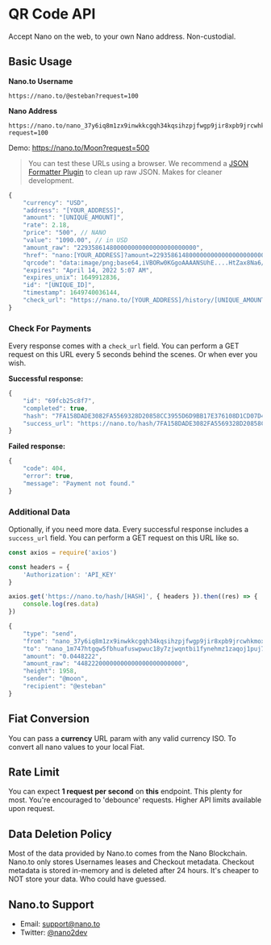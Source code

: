 # QR Code API

Accept Nano on the web, to your own Nano address. Non-custodial.

## Basic Usage

**Nano.to Username**
```
https://nano.to/@esteban?request=100
```

**Nano Address**
```
https://nano.to/nano_37y6iq8m1zx9inwkkcgqh34kqsihzpjfwgp9jir8xpb9jrcwhkmoxpo61f4o?request=100
```

Demo: https://nano.to/Moon?request=500

> You can test these URLs using a browser. We recommend a [JSON Formatter Plugin](https://chrome.google.com/webstore/detail/json-formatter/bcjindcccaagfpapjjmafapmmgkkhgoa?hl=en) to clean up raw JSON. Makes for cleaner development.

```js
{
    "currency": "USD",
    "address": "[YOUR_ADDRESS]",
    "amount": "[UNIQUE_AMOUNT]",
    "rate": 2.18,
    "price": "500", // NANO
    "value": "1090.00", // in USD
    "amount_raw": "229358614800000000000000000000000",
    "href": "nano:[YOUR_ADDRESS]?amount=229358614800000000000000000000000",
    "qrcode": "data:image/png;base64,iVBORw0KGgoAAAANSUhE....HtZax8Na6/g/xd7Qn+uus8kAAAAASUVORK5CYII=",
    "expires": "April 14, 2022 5:07 AM", 
    "expires_unix": 1649912836,
    "id": "[UNIQUE_ID]",
    "timestamp": 1649740036144,
    "check_url": "https://nano.to/[YOUR_ADDRESS]/history/[UNIQUE_AMOUNT]?check=[UNIQUE_ID]" // for checking payment 
}
```

### Check For Payments

Every response comes with a ```check_url``` field. You can perform a GET request on this URL every 5 seconds behind the scenes. Or when ever you wish.

**Successful response:**

```js
{
    "id": "69fcb25c8f7",
    "completed": true,
    "hash": "7FA158DADE3082FA5569328D20858CC3955D6D9BB17E376108D1CD07D4B6C24E",
    "success_url": "https://nano.to/hash/7FA158DADE3082FA5569328D20858CC3955D6D9BB17E376108D1CD07D4B6C24E"
}
```

**Failed response:**

```js
{
    "code": 404,
    "error": true,
    "message": "Payment not found."
}
```

### Additional Data

Optionally, if you need more data. Every successful response includes a ```success_url``` field. You can perform a GET request on this URL like so.

```js
const axios = require('axios')

const headers = { 
    'Authorization': 'API_KEY'
}

axios.get('https://nano.to/hash/[HASH]', { headers }).then((res) => {
    console.log(res.data)
})
```

```js
{
    "type": "send",
    "from": "nano_37y6iq8m1zx9inwkkcgqh34kqsihzpjfwgp9jir8xpb9jrcwhkmoxpo61f4o",
    "to": "nano_1m747htgqw5fbhuafuswpwuc18y7zjwqntbi1fynehmz1zaqoj1puj7h96oj",
    "amount": "0.0448222",
    "amount_raw": "44822200000000000000000000000",
    "height": 1958,
    "sender": "@moon",
    "recipient": "@esteban"
}
```

## Fiat Conversion

You can pass a **currency** URL param with any valid currency ISO. To convert all nano values to your local Fiat.

## Rate Limit

You can expect **1 request per second** on **this** endpoint. This plenty for most. You're encouraged to 'debounce' requests. Higher API limits available upon request.

## Data Deletion Policy

Most of the data provided by Nano.to comes from the Nano Blockchain. Nano.to only stores Usernames leases and Checkout metadata. Checkout metadata is stored in-memory and is deleted after 24 hours. It's cheaper to NOT store your data. Who could have guessed. 

## Nano.to Support

- Email: support@nano.to
- Twitter: [@nano2dev](https://twitter.com/nano2dev)